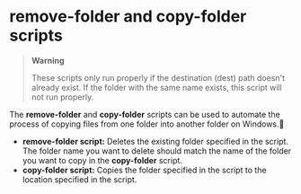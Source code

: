 # remove-folder and copy-folder scripts

> **Warning**
> 
> These scripts only run properly if the destination (dest) path doesn't already exist. If the folder with the same name exists, this script will not run properly. 

The **remove-folder** and **copy-folder** scripts can be used to automate the process of copying files from one folder into another folder on Windows.🤖

- **remove-folder script:** Deletes the existing folder specified in the script. The folder name you want to delete should match the name of the folder you want to copy in the **copy-folder** script.
- **copy-folder script:** Copies the folder specified in the script to the location specified in the script.

